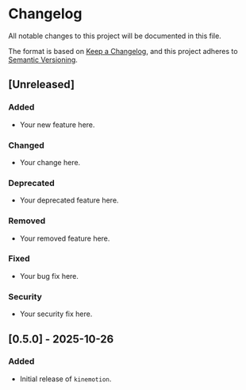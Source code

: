 # Changelog

All notable changes to this project will be documented in this file.

The format is based on [Keep a Changelog](https://keepachangelog.com/en/1.0.0/),
and this project adheres to [Semantic Versioning](https://semver.org/spec/v2.0.0.html).

## [Unreleased]

### Added
- Your new feature here.

### Changed
- Your change here.

### Deprecated
- Your deprecated feature here.

### Removed
- Your removed feature here.

### Fixed
- Your bug fix here.

### Security
- Your security fix here.

## [0.5.0] - 2025-10-26

### Added
- Initial release of `kinemotion`.
